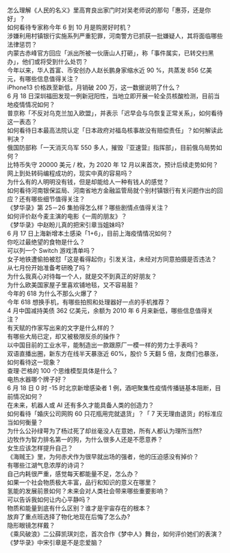 怎么理解《人民的名义》里高育良出家门时对吴老师说的那句「惠芬，还是你好」？  
如何看待专家称今年 6 到 10 月是购房好时机？  
涉嫌利用村镇银行实施系列严重犯罪，河南警方已抓获一批嫌疑人，其将面临哪些法律惩罚？  
内蒙古赤峰官方回应「派出所被一伙唐山人打砸」，称「事件属实，已转交扫黑办」，他们或将受到什么处罚？  
今年以来，华人首富、币安创办人赵长鹏身家缩水近 90 %，共蒸发 856 亿美元，有哪些信息值得关注？  
iPhone13 价格跌至新低，月销破 200  万，这一数据说明了什么？  
6 月 18 日深圳福田发现一例新冠阳性，当地立即开展一轮全员核酸检测，目前当地疫情情况如何？  
普京称「不反对乌克兰加入欧盟」，并表示「迟早会与乌恢复正常关系」，如何看待这一表态？  
如何看待日本最高法院认定「日本政府对福岛核事故没有赔偿责任」？如何解读此判决？  
俄国防部称「一天消灭乌军 550 多人，摧毁『亚速营』指挥部」，目前俄乌局势如何？  
比特币失守 20000 美元 / 枚，为 2020 年 12 月以来首次，预计后续走势如何？  
网上到处转码编程成功的，现实中真的容易吗？  
为什么有的人明明没有钱，但是却能给人一种有钱人的感觉？  
如何看待河南银保监局、河南省地方金融监管局就个别村镇银行有关问题作出的回应？还有哪些细节值得关注？  
《梦华录》第 25－26 集拍得怎么样？哪些剧情点值得关注？  
如何评价赵今麦主演的电影《一周的朋友》？  
《梦华录》中赵盼儿真的把宋引章当姐妹吗?  
6 月 17 日上海新增本土感染「1+6」，目前上海疫情情况如何？  
你吃过最绝望的食物是什么？  
可以列一个 Switch 游戏清单吗？  
女子地铁遭偷拍被怼「这是看得起你」引发关注，未经对方同意拍摄是否违法？  
从七月份开始准备考研晚了吗？  
为什么我真心对待每一个人，就是交不到真正的好朋友？  
为什么欧美国家屋子里喜欢铺地毯，又不容易脏？  
今年的 618 为什么不那么火爆了？  
今年 618 想换手机，有哪些拍照和处理器好一点的手机推荐？  
4 月中国减持美债 362 亿美元，余额为 2010 年 6 月来新低，哪些信息值得关注？  
有天赋的作家写出来的文字是什么样的？  
有哪些大局已定，却又被极限反杀的操作？  
以中国目前的工业水平，能制造出一款跟原厂一模一样的劳力士手表吗？  
双语直播出圈，新东方在线半天暴涨近 60%，股价 5 天翻 5 倍，友商们也暴涨，如何看待这一现象？  
查理·芒格的 100 个思维模型具体是什么？  
电热水器哪个牌子好？  
6 月 18 日 0 时 -15 时北京新增感染者 1 例，酒吧聚集性疫情传播链基本阻断，目前情况如何？  
在未来，机器人或 AI 还有多久才能具备人类的创造力？  
如何看待「婚庆公司网购 60 只花瓶用完就退货」？「 7 天无理由退货」的标准应当如何衡量？  
为什么公孙绿萼为了杨过死了却丝毫没人在意她，所有人都认为理所当然?  
边牧作为智力排名第一的狗，为什么很多人还是不愿意养？  
女生应该怎样提升自己？  
《海贼王》里，为何赤犬作为很早就出场的强者，他的压迫感没有掉价？  
有哪些江湖气息浓厚的诗词？  
自己内耗很严重，感觉每天都能量不足，怎么办？  
如果一个社会物质极大丰富，品行和知识的意义在哪里？  
氢能的发展前景如何？未来会对人类社会带来哪些重要影响？  
可以告诉我如何让内心平静吗？  
物质和能量到底有什么区别？谁才是宇宙存在的根本？  
放弃了重点班选择了物化地现在后悔了怎么办?  
隐形眼镜怎样戴？  
《乘风破浪》二公薛凯琪刘恋，首次合作《梦中人》舞台，如何评价她们的表演？  
《梦华录》中宋引章是不是恋爱脑？  
